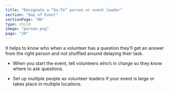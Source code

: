 ```yaml
---
title: "Designate a “Go-To” person or event leader"
section: "Day of Event"
sectionPage: "06"
type: child
image: "person.png"
page: "29"
---
```


It helps to know who when a volunteer has a question they’ll get an answer from the right person and not shuffled around delaying their task.

- When you start the event, tell volunteers who’s in charge so they know where to ask questions.

- Set up multiple people as volunteer leaders if your event is large or takes place in multiple locations.
